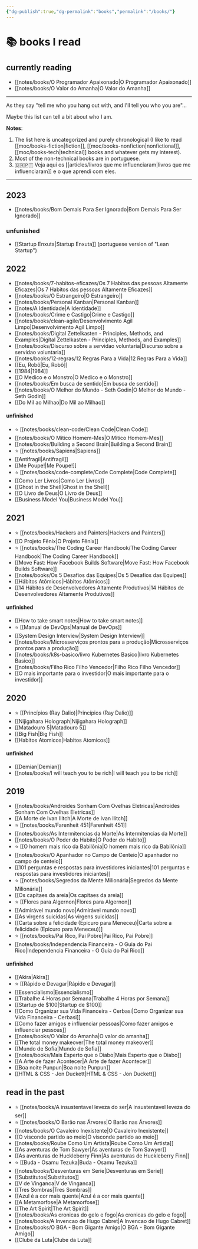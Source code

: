 ```yaml
---
{"dg-publish":true,"dg-permalink":"books","permalink":"/books/"}
---
```


# 📚 books I read

## currently reading

- [[notes/books/O Programador Apaixonado\|O Programador Apaixonado]]
- [[notes/books/O Valor do Amanha\|O Valor do Amanha]]

---

As they say "tell me who you hang out with, and I'll tell you who you are"...

Maybe this list can tell a bit about who I am.

**Notes**:

1. The list here is uncategorized and purely chronological (I like to read [[moc/books-fiction\|fiction]], [[moc/books-nonfiction\|nonfictional]], [[moc/books-tech\|technical]] books and whatever gets my interest).
2. Most of the non-technical books are in portuguese.
3. 🇧🇷🇵🇹 Veja aqui os [[articles/livros que me influenciaram\|livros que me influenciaram]] e o que aprendi com eles.

---

## 2023

- [[notes/books/Bom Demais Para Ser Ignorado\|Bom Demais Para Ser Ignorado]]


### unfunished

- [[Startup Enxuta\|Startup Enxuta]] (portuguese version of "Lean Startup")



## 2022

- [[notes/books/7-habitos-eficazes/Os 7 Habitos das pessoas Altamente Eficazes\|Os 7 Habitos das pessoas Altamente Eficazes]]
- [[notes/books/O Estrangeiro\|O Estrangeiro]]
- [[notes/books/Personal Kanban\|Personal Kanban]]
- [[notes/A Identidade\|A Identidade]]
- [[notes/books/Crime e Castigo\|Crime e Castigo]]
- [[notes/books/clean-agile/Desenvolvimento Agil Limpo\|Desenvolvimento Agil Limpo]]
- [[notes/books/Digital Zettelkasten - Principles, Methods, and Examples\|Digital Zettelkasten - Principles, Methods, and Examples]]
- [[notes/books/Discurso sobre a servidao voluntaria\|Discurso sobre a servidao voluntaria]]
- [[notes/books/12-regras/12 Regras Para a Vida\|12 Regras Para a Vida]]
- [[Eu, Robô\|Eu, Robô]]
- [[1984\|1984]]
- [[O Medico e o Monstro\|O Medico e o Monstro]]
- [[notes/books/Em busca de sentido\|Em busca de sentido]]
- [[notes/books/O Melhor do Mundo - Seth Godin\|O Melhor do Mundo - Seth Godin]]
- [[Do Mil ao Milhao\|Do Mil ao Milhao]]

#### unfinished

- ⭐ [[notes/books/clean-code/Clean Code\|Clean Code]]
- [[notes/books/O Mitico Homem-Mes\|O Mitico Homem-Mes]]
- [[notes/books/Building a Second Brain\|Building a Second Brain]]
- ⭐ [[notes/books/Sapiens\|Sapiens]]
- [[Antifragil\|Antifragil]]
- [[Me Poupe!\|Me Poupe!]]
- ⭐ [[notes/books/code-complete/Code Complete\|Code Complete]]
- [[Como Ler Livros\|Como Ler Livros]]
- [[Ghost in the Shell\|Ghost in the Shell]]
- [[O Livro de Deus\|O Livro de Deus]]
- [[Business Model You\|Business Model You]]



## 2021

- ⭐ [[notes/books/Hackers and Painters\|Hackers and Painters]]
- [[O Projeto Fênix\|O Projeto Fênix]]
- ⭐ [[notes/books/The Coding Career Handbook/The Coding Career Handbook\|The Coding Career Handbook]]
- [[Move Fast: How Facebook Builds Software\|Move Fast: How Facebook Builds Software]]
- [[notes/books/Os 5 Desafios das Equipes\|Os 5 Desafios das Equipes]]
- [[Hábitos Atômicos\|Hábitos Atômicos]]
- [[14 Hábitos de Desenvolvedores Altamente Produtivos\|14 Hábitos de Desenvolvedores Altamente Produtivos]]


#### unfinished

- [[How to take smart notes\|How to take smart notes]]
- ⭐ [[Manual de DevOps\|Manual de DevOps]]
- [[System Design Interview\|System Design Interview]]
- [[notes/books/Microsserviços prontos para a produção\|Microsserviços prontos para a produção]]
- [[notes/books/k8s-basico/livro Kubernetes Basico\|livro Kubernetes Basico]]
- [[notes/books/Filho Rico Filho Vencedor\|Filho Rico Filho Vencedor]]
- [[O mais importante para o investidor\|O mais importante para o investidor]]



## 2020

- ⭐ [[Princípios (Ray Dalio)\|Princípios (Ray Dalio)]]
- [[Nijigahara Holograph\|Nijigahara Holograph]]
- [[Matadouro 5\|Matadouro 5]]
- [[Big Fish\|Big Fish]]
- [[Habitos Atomicos\|Habitos Atomicos]]

#### unfinished

- [[Demian\|Demian]]
- [[notes/books/I will teach you to be rich\|I will teach you to be rich]]


## 2019

- [[notes/books/Androides Sonham Com Ovelhas Eletricas\|Androides Sonham Com Ovelhas Eletricas]]
- [[A Morte de Ivan Ilitch\|A Morte de Ivan Ilitch]]
- ⭐ [[notes/books/Farenheit 451\|Farenheit 451]]
- [[notes/books/As Intermitencias da Morte\|As Intermitencias da Morte]]
- [[notes/books/O Poder do Habito\|O Poder do Habito]]
- ⭐ [[O homem mais rico da Babilônia\|O homem mais rico da Babilônia]]
- [[notes/books/O Apanhador no Campo de Centeio\|O apanhador no campo de centeio]]
- [[101 perguntas e respostas para investidores iniciantes\|101 perguntas e respostas para investidores iniciantes]]
- ⭐ [[notes/books/Segredos da Mente Milionária\|Segredos da Mente Milionária]]
- [[Os capitaes da areia\|Os capitaes da areia]]
- ⭐ [[Flores para Algernon\|Flores para Algernon]]
- [[Admirável mundo novo\|Admirável mundo novo]]
- [[As virgens suicidas\|As virgens suicidas]]
- [[Carta sobre a felicidade (Epicuro para Meneceu)\|Carta sobre a felicidade (Epicuro para Meneceu)]]
- ⭐ [[notes/books/Pai Rico, Pai Pobre\|Pai Rico, Pai Pobre]]
- [[notes/books/Independencia Financeira - O Guia do Pai Rico\|Independencia Financeira - O Guia do Pai Rico]]


#### unfinished

- [[Akira\|Akira]]
- ⭐ [[Rápido e Devagar\|Rápido e Devagar]]
- [[Essencialismo\|Essencialismo]]
- [[Trabalhe 4 Horas por Semana\|Trabalhe 4 Horas por Semana]]
- [[Startup de $100\|Startup de $100]]
- [[Como Organizar sua Vida Financeira - Cerbasi\|Como Organizar sua Vida Financeira - Cerbasi]]
- [[Como fazer amigos e influenciar pessoas\|Como fazer amigos e influenciar pessoas]]
- [[notes/books/O Valor do Amanha\|O valor do amanha]]
- [[The total money makeover\|The total money makeover]]
- [[Mundo de Sofia\|Mundo de Sofia]]
- [[notes/books/Mais Esperto que o Diabo\|Mais Esperto que o Diabo]]
- [[A Arte de fazer Acontecer\|A Arte de fazer Acontecer]]
- [[Boa noite Punpun\|Boa noite Punpun]]
- [[HTML & CSS - Jon Duckett\|HTML & CSS - Jon Duckett]]


## read in the past

- ⭐ [[notes/books/A insustentavel leveza do ser\|A insustentavel leveza do ser]]
- ⭐ [[notes/books/O Barão nas Árvores\|O Barão nas Árvores]]
- [[notes/books/O Cavaleiro Inexistente\|O Cavaleiro Inexistente]]
- [[O visconde partido ao meio\|O visconde partido ao meio]]
- [[notes/books/Roube Como Um Artista\|Roube Como Um Artista]]
- [[As aventuras de Tom Sawyer\|As aventuras de Tom Sawyer]]
- [[As aventuras de Huckleberry Finn\|As aventuras de Huckleberry Finn]]
- ⭐ [[Buda - Osamu Tezuka\|Buda - Osamu Tezuka]]
- [[notes/books/Desventuras em Serie\|Desventuras em Serie]]
- [[Substitutos\|Substitutos]]
- [[V de Vinganca\|V de Vinganca]]
- [[Tres Sombras\|Tres Sombras]]
- [[Azul é a cor mais quente\|Azul é a cor mais quente]]
- [[A Metamorfose\|A Metamorfose]]
- [[The Art Spirit\|The Art Spirit]]
- [[notes/books/As cronicas do gelo e fogo\|As cronicas do gelo e fogo]]
- [[notes/books/A Invencao de Hugo Cabret\|A Invencao de Hugo Cabret]]
- [[notes/books/O BGA - Bom Gigante Amigo\|O BGA - Bom Gigante Amigo]]
- [[Clube da Luta\|Clube da Luta]]
